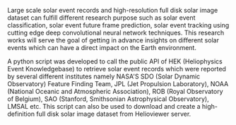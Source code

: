 Large scale solar event records and high-resolution full disk solar image dataset can fulfill different research purpose such as solar event classification, solar event future frame prediction, solar event tracking using cutting edge deep convolutional neural network techniques. This research works will serve the goal of getting in advance insights on different solar events which can have a direct impact on the Earth environment. 

A python script was developed to call the public API of HEK (Heliophysics Event Knowledgebase) to retrieve solar event records which were reported by several different institutes namely  NASA'S SDO (Solar Dynamic Observatory) Feature Finding Team, JPL (Jet Propulsion Laboratory), NOAA (National Oceanic and Atmospheric Association), ROB (Royal Observatory of Belgium), SAO (Stanford, Smithsonian Astrophysical Observatory), LMSAL etc. This script can also be used to download and create a high-definition full disk solar image dataset from Helioviewer server.
